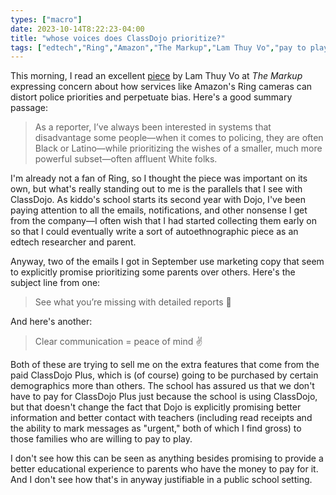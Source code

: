 ```yaml
---
types: ["macro"]
date: 2023-10-14T8:22:23-04:00
title: "whose voices does ClassDojo prioritize?"
tags: ["edtech","Ring","Amazon","The Markup","Lam Thuy Vo","pay to play"]
---
```

This morning, I read an excellent [piece](https://themarkup.org/hello-world/2023/10/14/how-ring-cameras-have-the-power-to-perpetuate-bias-to-police) by Lam Thuy Vo at *The Markup* expressing concern about how services like Amazon's Ring cameras can distort police priorities and perpetuate bias. Here's a good summary passage:

> As a reporter, I’ve always been interested in systems that disadvantage some people—when it comes to policing, they are often Black or Latino—while prioritizing the wishes of a smaller, much more powerful subset—often affluent White folks.

I'm already not a fan of Ring, so I thought the piece was important on its own, but what's really standing out to me is the parallels that I see with ClassDojo. As kiddo's school starts its second year with Dojo, I've been paying attention to all the emails, notifications, and other nonsense I get from the company—I often wish that I had started collecting them early on so that I could eventually write a sort of autoethnographic piece as an edtech researcher and parent.

Anyway, two of the emails I got in September use marketing copy that seem to explicitly promise prioritizing some parents over others. Here's the subject line from one:

> See what you’re missing with detailed reports 🔮

And here's another:

> Clear communication = peace of mind ✌️

Both of these are trying to sell me on the extra features that come from the paid ClassDojo Plus, which is (of course) going to be purchased by certain demographics more than others. The school has assured us that we don't have to pay for ClassDojo Plus just because the school is using ClassDojo, but that doesn't change the fact that Dojo is explicitly promising better information and better contact with teachers (including read receipts and the ability to mark messages as "urgent," both of which I find gross) to those families who are willing to pay to play.

I don't see how this can be seen as anything besides promising to provide a better educational experience to parents who have the money to pay for it. And I don't see how that's in anyway justifiable in a public school setting.
